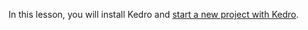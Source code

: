 In this lesson, you will install Kedro and [start a new project with Kedro](https://kedro.readthedocs.io/en/stable/02_get_started/04_new_project.html).